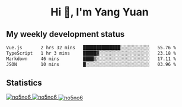 <h1 align="center">Hi 👋, I'm Yang Yuan</h1>


## My weekly development status
<!--START_SECTION:waka-->

```txt
Vue.js       2 hrs 32 mins   ██████████████░░░░░░░░░░░   55.76 %
TypeScript   1 hr 3 mins     █████▓░░░░░░░░░░░░░░░░░░░   23.18 %
Markdown     46 mins         ████▒░░░░░░░░░░░░░░░░░░░░   17.11 %
JSON         10 mins         █░░░░░░░░░░░░░░░░░░░░░░░░   03.96 %
```

<!--END_SECTION:waka-->

## Statistics
<a href="https://github.com/anuraghazra/github-readme-stats">
  <img src="https://github-readme-stats.vercel.app/api/top-langs/?username=no5no6&theme=dracula" alt="no5no6">
</a>
<a href="https://github.com/anuraghazra/github-readme-stats">
  <img src="https://github-readme-stats.vercel.app/api?username=no5no6&show_icons=true&theme=dracula&line_height=40" alt="no5no6">
</a>
<a href="https://github.com/anuraghazra/github-readme-stats">
  <img align="center" src="https://github-readme-streak-stats.herokuapp.com/?user=no5no6&theme=dracula" alt="no5no6" />
</a>
